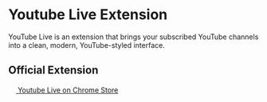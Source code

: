 # Youtube Live Extension

YouTube Live is an extension that brings your subscribed YouTube channels into a clean, modern, YouTube-styled interface.

## Official Extension

[<img src="https://fonts.gstatic.com/s/i/productlogos/chrome_store/v7/192px.svg" width="15"/> Youtube Live on Chrome Store](https://chrome.google.com/webstore/detail/youtube-live/emmdnfhlabapoeelnkhkekohllbncdfk)
